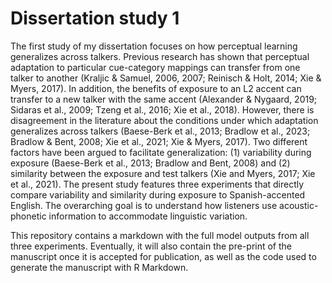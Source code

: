 # Dissertation study 1

The first study of my dissertation focuses on how perceptual learning generalizes across talkers.
Previous research has shown that perceptual adaptation to particular cue-category mappings can transfer from one talker to another (Kraljic & Samuel, 2006, 2007; Reinisch & Holt, 2014; Xie & Myers, 2017).
In addition, the benefits of exposure to an L2 accent can transfer to a new talker with the same accent (Alexander & Nygaard, 2019;
Sidaras et al., 2009; Tzeng et al., 2016; Xie et al., 2018).
However, there is disagreement in the literature about the conditions under which adaptation generalizes across talkers (Baese-Berk et al., 2013; Bradlow et al., 2023; Bradlow & Bent, 2008; Xie et al., 2021; Xie & Myers, 2017).
Two different factors have been argued to facilitate generalization: (1) variability during exposure (Baese-Berk et al., 2013; Bradlow and Bent, 2008) and (2) similarity between the exposure and test talkers (Xie and Myers, 2017; Xie et al., 2021).
The present study features three experiments that directly compare variability and similarity during exposure to Spanish-accented English.
The overarching goal is to understand how listeners use acoustic-phonetic information to accommodate linguistic variation.

This repository contains a markdown with the full model outputs from all three experiments.
Eventually, it will also contain the pre-print of the manuscript once it is accepted for publication, as well as the code used to generate the manuscript with R Markdown.
